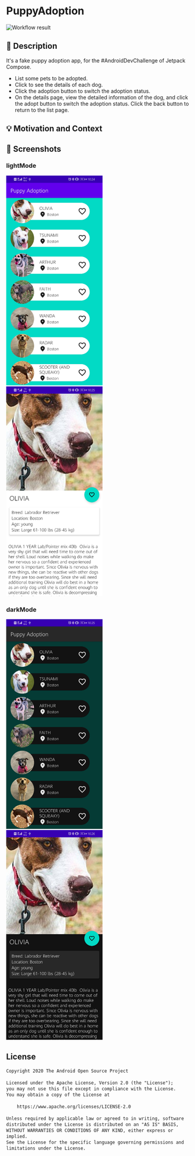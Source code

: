 # PuppyAdoption

<!--- Replace <OWNER> with your Github Username and <REPOSITORY> with the name of your repository. -->
<!--- You can find both of these in the url bar when you open your repository in github. -->
![Workflow result](https://github.com/SageTripp/ComposeCuteAdoption/workflows/Check/badge.svg)

## :scroll: Description

<!--- Describe your app in one or two sentences -->
It's a fake puppy adoption app, for the #AndroidDevChallenge of Jetpack Compose.

- List some pets to be adopted.
- Click to see the details of each dog.
- Click the adoption button to switch the adoption status.
- On the details page, view the detailed information of the dog, and click the adopt button to switch the adoption status. Click the back button to return to the list page.

## :bulb: Motivation and Context

<!--- Optionally point readers to interesting parts of your submission. -->
<!--- What are you especially proud of? -->

## :camera_flash: Screenshots

<!-- You can add more screenshots here if you like -->

### lightMode

<img src="/results/screenshot_1.png" width="260">&emsp;<img src="/results/screenshot_2.png" width="260">

### darkMode

<img src="/results/screenshot_1_dark.png" width="260">&emsp;<img src="/results/screenshot_2_dark.png" width="260">

## License

```
Copyright 2020 The Android Open Source Project

Licensed under the Apache License, Version 2.0 (the "License");
you may not use this file except in compliance with the License.
You may obtain a copy of the License at

    https://www.apache.org/licenses/LICENSE-2.0

Unless required by applicable law or agreed to in writing, software
distributed under the License is distributed on an "AS IS" BASIS,
WITHOUT WARRANTIES OR CONDITIONS OF ANY KIND, either express or implied.
See the License for the specific language governing permissions and
limitations under the License.
```